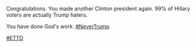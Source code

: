 Congratulations. You made another Clinton president again. 99% of Hillary voters are actually Trump haters.

You have done God's work. [#NeverTrump](https://twitter.com/hashtag/NeverTrump?src=hash)

[#ETTD](https://twitter.com/hashtag/ETTD?src=hash)